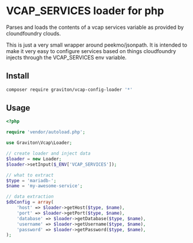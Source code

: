 # VCAP_SERVICES loader for php

Parses and loads the contents of a vcap services variable as provided by
cloundfoundry clouds.

This is just a very small wrapper around peekmo/jsonpath. It is intended
to make it very easy to configure services based on things cloudfoundry
injects through the VCAP_SERVICES env variable.

## Install

```bash
composer require graviton/vcap-config-loader '*'
```

## Usage

```php
<?php

require 'vendor/autoload.php';

use Graviton\Vcap\Loader;

// create loader and inject data
$loader = new Loader;
$loader->setInput($_ENV['VCAP_SERVICES']);

// what to extract
$type = 'mariadb-';
$name = 'my-awesome-service';

// data extraction
$dbConfig = array(
    'host' => $loader->getHost($type, $name),
    'port' => $loader->getPort($type, $name),
    'database' => $loader->getDatabase($type, $name),
    'username' => $loader->getUsername($type, $name),
    'password' => $loader->getPassword($type, $name),
);
```
